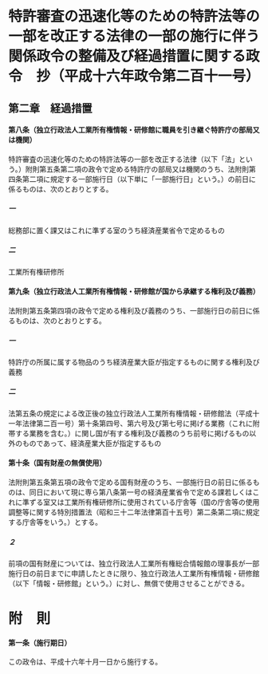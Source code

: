 # 特許審査の迅速化等のための特許法等の一部を改正する法律の一部の施行に伴う関係政令の整備及び経過措置に関する政令　抄（平成十六年政令第二百十一号）
## 第二章　経過措置
#### 第八条（独立行政法人工業所有権情報・研修館に職員を引き継ぐ特許庁の部局又は機関）
特許審査の迅速化等のための特許法等の一部を改正する法律（以下「法」という。）附則第五条第二項の政令で定める特許庁の部局又は機関のうち、法附則第四条第二項に規定する一部施行日（以下単に「一部施行日」という。）の前日に係るものは、次のとおりとする。
##### 一
総務部に置く課又はこれに準ずる室のうち経済産業省令で定めるもの
##### 二
工業所有権研修所
#### 第九条（独立行政法人工業所有権情報・研修館が国から承継する権利及び義務）
法附則第五条第四項の政令で定める権利及び義務のうち、一部施行日の前日に係るものは、次のとおりとする。
##### 一
特許庁の所属に属する物品のうち経済産業大臣が指定するものに関する権利及び義務
##### 二
法第五条の規定による改正後の独立行政法人工業所有権情報・研修館法（平成十一年法律第二百一号）第十条第四号、第六号及び第七号に掲げる業務（これに附帯する業務を含む。）に関し国が有する権利及び義務のうち前号に掲げるもの以外のものであって、経済産業大臣が指定するもの
#### 第十条（国有財産の無償使用）
法附則第五条第五項の政令で定める国有財産のうち、一部施行日の前日に係るものは、同日において現に専ら第八条第一号の経済産業省令で定める課若しくはこれに準ずる室又は工業所有権研修所に使用されている庁舎等（国の庁舎等の使用調整等に関する特別措置法（昭和三十二年法律第百十五号）第二条第二項に規定する庁舎等をいう。）とする。
##### ２
前項の国有財産については、独立行政法人工業所有権総合情報館の理事長が一部施行日の前日までに申請したときに限り、独立行政法人工業所有権情報・研修館（以下「情報・研修館」という。）に対し、無償で使用させることができる。
# 附　則
#### 第一条（施行期日）
この政令は、平成十六年十月一日から施行する。
